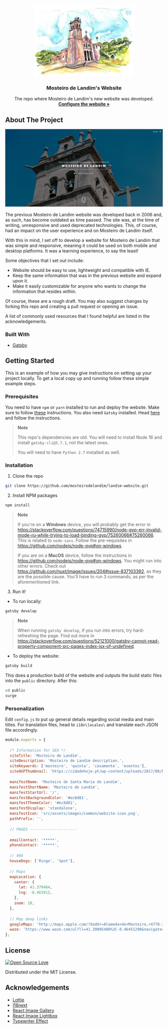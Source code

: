 <!-- PROJECT SHIELDS -->
<!--
*** I'm using markdown "reference style" links for readability.
*** Reference links are enclosed in brackets [ ] instead of parentheses ( ).
*** See the bottom of this document for the declaration of the reference variables
*** for contributors-url, forks-url, etc. This is an optional, concise syntax you may use.
*** https://www.markdownguide.org/basic-syntax/#reference-style-links
-->

<!-- PROJECT LOGO -->
<br />
<p align="center">
  <a href="https://github.com/LuchoTurtle/landim-website">
    <img src="./rm_images/logo.jpg" alt="Landim Logo">
  </a>

  <h3 align="center">Mosteiro de Landim's Website</h3>

  <p align="center">
    The repo where Mosteiro de Landim's new website was developed.
    <br />
    <a href="https://github.com/LuchoTurtle/landim-website#Personalization"><strong>Configure the website »</strong></a>
  </p>
</p>


<!-- ABOUT THE PROJECT -->
## About The Project

[![Website Screen Shot][product-screenshot]]()

The previous Mosteiro de Landim website was developed back in 2006 and, as such, has become outdated as time passed. The site was, at the time of writing, unresponsive and used deprecated technologies. This, of course, had an impact on the user experience and on Mosteiro de Landim itself.

With this in mind, I set off to develop a website for Mosteiro de Landim that was simple and responsive, meaning it could be used on both mobile and desktop platforms. It was a learning experience, to say the least!

Some objectives that I set out include:
* Website should be easy to use, lightweight and compatible with IE.
* Keep the same information that was in the previous website and expand upon it.
* Make it easily customizable for anyone who wants to change the information that resides within.

Of course, these are a rough draft. You may also suggest changes by forking this repo and creating a pull request or opening an issue.

A list of commonly used resources that I found helpful are listed in the acknowledgements.

### Built With
* [Gatsby](https://www.gatsbyjs.org/)


<!-- GETTING STARTED -->
## Getting Started

This is an example of how you may give instructions on setting up your project locally.
To get a local copy up and running follow these simple example steps.

### Prerequisites
You need to have `npm` or `yarn` installed to run and deploy the website.
Make sure to follow [these](https://www.npmjs.com/get-npm) instructions.
You also need `Gatsby` installed. Head [here](https://www.gatsbyjs.org/tutorial/part-zero/#using-the-gatsby-cli) and follow the instructions. 

> **Note**
>
> This repo's dependencies are old.
> You will need to install Node 16 and install `gatsby-cli@3.7.1`, not the latest ones.
>
> You will need to have `Python 2.7` installed as well.

### Installation

1. Clone the repo
```sh
git clone https://github.com/mosteirodelandim/landim-website.git
```
2. Install NPM packages
```sh
npm install
```

> **Note**
>
> If you're on a **Windows** device,
> you will probably get the error in https://stackoverflow.com/questions/74715990/node-gyp-err-invalid-mode-ru-while-trying-to-load-binding-gyp/75260066#75260066.
> This is related to `node-sass`. Follow the pre-requisites in https://github.com/nodejs/node-gyp#on-windows.
> 
> 
> If you are on a **MacOS** device, follow the instructions in https://github.com/nodejs/node-gyp#on-windows.
> You might run into other errors.
> Check out https://github.com/nuxt/image/issues/204#issue-837103392, as they are the possible cause.
> You'll have to run 3 commands, as per the aforementioned link.

3. Run it!

- To run locally:
```sh
gatsby develop
```


> **Note**
>
> When running `gatsby develop`, if you run into errors, try hard-refreshing the page. 
> Find out more in https://stackoverflow.com/questions/52121000/gatsby-cannot-read-property-component-src-pages-index-jsx-of-undefined.


- To deploy the website:
```sh
gatsby build
```

This does a production build of the website and outputs the build static files into the ```public``` directory. After this:

```sh
cd public
surge
```

### Personalization

Edit `config.js` to put up general details regarding social media and main titles. For translation files, head to ```i18n\locales\``` and translate each JSON file accordingly.

```javascript
module.exports = {

  /* Information for SEO */
  siteTitle: 'Mosteiro de Landim',
  siteDescription: 'Mosteiro de Landim description.',
  siteKeywords: ['mosteiro', 'quinta', 'casamento', 'eventos'],
  siteOGPThumbnail: 'https://cidadehoje.pt/wp-content/uploads/2017/08/Mosteiro-de-Landim.jpg',

  manifestName: 'Mosteiro de Santa Maria de Landim',
  manifestShortName: 'Mosteiro de Landim',
  manifestStartUrl: '/',
  manifestBackgroundColor: '#ec8d81',
  manifestThemeColor: '#ec8d81',
  manifestDisplay: 'standalone',
  manifestIcon: 'src/assets/images/common/website-icon.png',
  pathPrefix: '',

  // PAGES ---------------------

  emailContact: '*****',
  phoneContact: '*****',

  // 404
  houseDogs: ['Ringo', 'Spot'],

  // Maps
  mapLocation: {
    center: {
      lat: 41.379464,
      lng: -8.463912,
    },
    zoom: 18,
  },

  // Map deep links
  googleMaps: 'http://maps.apple.com/?daddr=Alameda+de+Mosteiro,+4770-328+Vila+Nova+de+Famalicão&dirflg=d&t=m',
  waze: 'https://www.waze.com/ul?ll=41.38005480%2C-8.46451290&navigate=yes',
};

```



<!-- LICENSE -->
## License

[![Open Source Love](https://badges.frapsoft.com/os/mit/mit.svg?v=102)](LICENSE)

Distributed under the MIT License.



<!-- ACKNOWLEDGEMENTS -->
## Acknowledgements
* [Lottie](https://github.com/felippenardi/lottie-react-web)
* [I18next](https://github.com/i18next/react-i18next)
* [React Image Gallery](https://github.com/xiaolin/react-image-gallery)
* [React Image Lightbox](https://github.com/frontend-collective/react-image-lightbox)
* [Typewriter Effect](https://www.npmjs.com/package/typewriter-effect)


<!-- MARKDOWN LINKS & IMAGES -->
<!-- https://www.markdownguide.org/basic-syntax/#reference-style-links -->
[product-screenshot]: rm_images/landing_page.png
